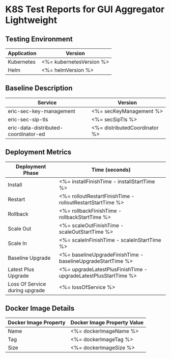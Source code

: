 # K8S Test Reports for GUI Aggregator Lightweight

## Testing Environment

| Application | Version                  |
| ----------- | ------------------------ |
| Kubernetes  | <%= kubernetesVersion %> |
| Helm        | <%= helmVersion %>       |

## Baseline Description

| Service                              | Version                       |
| ------------------------------------ | ----------------------------- |
| eric-sec-key-management              | <%= secKeyManagement %>       |
| eric-sec-sip-tls                     | <%= secSipTls %>              |
| eric-data-distributed-coordinator-ed | <%= distributedCoordinator %> |

## Deployment Metrics

| Deployment Phase               | Time (seconds)                                                  |
|--------------------------------|-----------------------------------------------------------------|
| Install                        | <%= installFinishTime - installStartTime %>                     |
| Restart                        | <%= rolloutRestartFinishTime - rolloutRestartStartTime %>       |
| Rollback                       | <%= rollbackFinishTime - rollbackStartTime %>                   |
| Scale Out                      | <%= scaleOutFinishTime - scaleOutStartTime %>                   |
| Scale In                       | <%= scaleInFinishTime - scaleInStartTime %>                     |
| Baseline Upgrade               | <%= baselineUpgradeFinishTime - baselineUpgradeStartTime %>     |
| Latest Plus Upgrade            | <%= upgradeLatestPlusFinishTime - upgradeLatestPlusStartTime %> |
| Loss Of Service during upgrade | <%= lossOfService %>                                            |

## Docker Image Details

| Docker Image Property | Docker Image Property Value |
| --------------------- | --------------------------- |
| Name                  | <%= dockerImageName %>      |
| Tag                   | <%= dockerImageTag %>       |
| Size                  | <%= dockerImageSize %>      |
